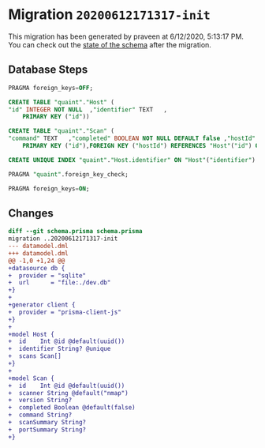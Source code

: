 # Migration `20200612171317-init`

This migration has been generated by praveen at 6/12/2020, 5:13:17 PM.
You can check out the [state of the schema](./schema.prisma) after the migration.

## Database Steps

```sql
PRAGMA foreign_keys=OFF;

CREATE TABLE "quaint"."Host" (
"id" INTEGER NOT NULL  ,"identifier" TEXT   ,
    PRIMARY KEY ("id"))

CREATE TABLE "quaint"."Scan" (
"command" TEXT   ,"completed" BOOLEAN NOT NULL DEFAULT false ,"hostId" INTEGER   ,"id" INTEGER NOT NULL  ,"portSummary" TEXT   ,"scanSummary" TEXT   ,"scanner" TEXT NOT NULL DEFAULT 'nmap' ,"version" TEXT   ,
    PRIMARY KEY ("id"),FOREIGN KEY ("hostId") REFERENCES "Host"("id") ON DELETE SET NULL ON UPDATE CASCADE)

CREATE UNIQUE INDEX "quaint"."Host.identifier" ON "Host"("identifier")

PRAGMA "quaint".foreign_key_check;

PRAGMA foreign_keys=ON;
```

## Changes

```diff
diff --git schema.prisma schema.prisma
migration ..20200612171317-init
--- datamodel.dml
+++ datamodel.dml
@@ -1,0 +1,24 @@
+datasource db {
+  provider = "sqlite"
+  url      = "file:./dev.db"
+}
+
+generator client {
+  provider = "prisma-client-js"
+}
+
+model Host {
+  id    Int @id @default(uuid())
+  identifier String? @unique
+  scans Scan[]
+}
+
+model Scan {
+  id    Int @id @default(uuid())
+  scanner String @default("nmap")
+  version String?
+  completed Boolean @default(false)
+  command String?
+  scanSummary String?
+  portSummary String?
+}
```


